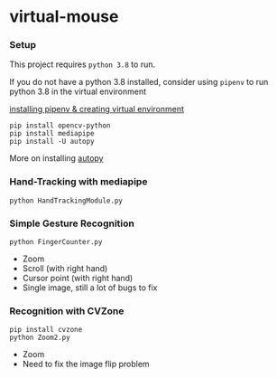 # virtual-mouse

### Setup
This project requires ```python 3.8``` to run.

If you do not have a python 3.8 installed, consider using ```pipenv``` to run python 3.8 in the virtual environment

[installing pipenv & creating virtual environment](https://www.codingforentrepreneurs.com/blog/install-django-on-mac-or-linux/)
```
pip install opencv-python
pip install mediapipe
pip install -U autopy
```

More on installing [autopy](https://pypi.org/project/autopy/)

### Hand-Tracking with mediapipe
```
python HandTrackingModule.py
```

### Simple Gesture Recognition
```
python FingerCounter.py
```
- Zoom
- Scroll (with right hand)
- Cursor point (with right hand)
- Single image, still a lot of bugs to fix

### Recognition with CVZone
```
pip install cvzone
python Zoom2.py
```
- Zoom
- Need to fix the image flip problem
